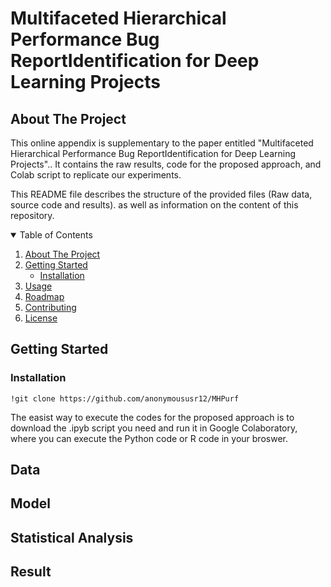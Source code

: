 # Multifaceted Hierarchical Performance Bug ReportIdentification for Deep Learning Projects

<!-- ABOUT THE PROJECT -->
## About The Project
This online appendix is supplementary to the paper entitled "Multifaceted Hierarchical Performance Bug ReportIdentification for Deep Learning Projects".. It contains the raw results, code for the proposed approach, and Colab script to replicate our experiments.

This README file describes the structure of the provided files (Raw data, source code and results). as well as information on the content of this repository.

<!-- TABLE OF CONTENTS -->
<details open="open">
  <summary>Table of Contents</summary>
  <ol>
    <li>
      <a href="#about-the-project">About The Project</a>
    </li>
    <li>
      <a href="#getting-started">Getting Started</a>
      <ul>
        <li><a href="#installation">Installation</a></li>
      </ul>
    </li>
    <li><a href="#Data">Usage</a></li>
    <li><a href="#Model">Roadmap</a></li>
    <li><a href="#Statistical Analysis">Contributing</a></li>
    <li><a href="#Result">License</a></li>
  </ol>
</details>

## Getting Started

### Installation


```
!git clone https://github.com/anonymoususr12/MHPurf
```

The easist way to execute the codes for the proposed approach is to download the .ipyb script you need and run it in Google Colaboratory, where you can execute the Python code or R code in your broswer.

## Data

## Model

## Statistical Analysis

## Result
